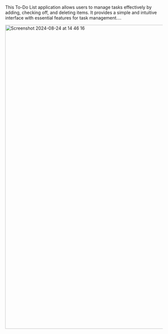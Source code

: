 This To-Do List application allows users to manage tasks effectively by adding, checking off, and deleting items. It provides a simple and intuitive interface with essential features for task management....
 

<img width="971" alt="Screenshot 2024-08-24 at 14 46 16" src="https://github.com/user-attachments/assets/92f0417e-dafa-4413-b8f3-f2b6652b9b66">
